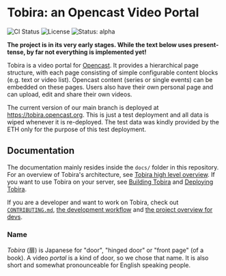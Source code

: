 # Tobira: an Opencast Video Portal

![CI Status](https://github.com/elan-ev/tobira/workflows/CI/badge.svg)
![License](https://img.shields.io/github/license/elan-ev/tobira)
![Status: alpha](https://img.shields.io/badge/status-alpha-red)

__The project is in its very early stages. While the text below uses present-tense, by far not everything is implemented yet!__

Tobira is a video portal for [Opencast](https://opencast.org).
It provides a hierarchical page structure, with each page consisting of simple configurable content blocks (e.g. text or video list).
Opencast content (series or single events) can be embedded on these pages.
Users also have their own personal page and can upload, edit and share their own videos.

The current version of our main branch is deployed at https://tobira.opencast.org.
This is just a test deployment and all data is wiped whenever it is re-deployed.
The test data was kindly provided by the ETH only for the purpose of this test deployment.

## Documentation

The documentation mainly resides inside the `docs/` folder in this repository.
For an overview of Tobira's architecture, see [Tobira high level overview](./docs/overview.md).
If you want to use Tobira on your server, see [Building Tobira](./docs/build-release.md) and [Deploying Tobira](./docs/deploy.md).

If you are a developer and want to work on Tobira, check out [`CONTRIBUTING.md`](./docs/CONTRIBUTING.md), [the development workflow](./docs/dev-workflow.md) and [the project overview for devs](./docs/dev-overview.md).

### Name

*Tobira* (扉) is Japanese  for "door", "hinged door" or "front page" (of a book).
A video *portal* is a kind of door, so we chose that name.
It is also short and somewhat pronounceable for English speaking people.


